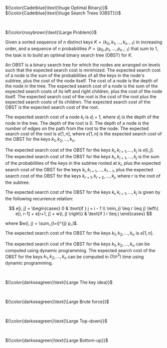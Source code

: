 ${\color{Cadetblue}\text{\huge Optimal Binary}}$  
${\color{Cadetblue}\text{\huge Search Trees (OBST)}}$

<br />

${\color{rosybrown}\text{\Large Problem}}$

Given a sorted sequence of $n$ distinct keys $K = \langle k_0, k_1, \ldots, k_{n-1} \rangle$ in increasing order, and a sequence of $n$ probabilities $P = \langle p_0, p_1, \ldots, p_{n-1} \rangle$ that sum to 1, the task is to build an optimal binary search tree (OBST) for $K$.

An OBST is a binary search tree for which the nodes are arranged on levels such that the expected search cost is minimized. The expected search cost of a node is the sum of the probabilities of all the keys in the node's subtree, plus the cost of the node itself. The cost of a node is the depth of the node in the tree. The expected search cost of a node is the sum of the expected search costs of its left and right children, plus the cost of the node itself. The expected search cost of the root is the cost of the root plus the expected search costs of its children. The expected search cost of the OBST is the expected search cost of the root. 

The expected search cost of a node $k_i$ is $d_i + 1$, where $d_i$ is the depth of the node in the tree. The depth of the root is 0. The depth of a node is the number of edges on the path from the root to the node. The expected search cost of the root is $e[1, n]$, where $e[1, n]$ is the expected search cost of the OBST for the keys $k_1, k_2, \ldots, k_n$. 

The expected search cost of the OBST for the keys $k_i, k_{i+1}, \ldots, k_j$ is $e[i, j]$. The expected search cost of the OBST for the keys $k_i, k_{i+1}, \ldots, k_j$ is the sum of the probabilities of the keys in the subtree rooted at $k_i$, plus the expected search cost of the OBST for the keys $k_i, k_{i+1}, \ldots, k_{r-1}$, plus the expected search cost of the OBST for the keys $k_{r+1}, k_{r+2}, \ldots, k_j$, where $r$ is the root of the subtree. 

The expected search cost of the OBST for the keys $k_i, k_{i+1}, \ldots, k_j$ is given by the following recurrence relation:

$$
e[i, j] = \begin{cases}
0 & \text{if } j = i - 1 \\
\min_{i \leq r \leq j} \left\{ e[i, r-1] + e[r+1, j] + w(i, j) \right\} & \text{if } i \leq j
\end{cases}
$$

where $w(i, j) = \sum_{l=i}^{j} p_l$.

The expected search cost of the OBST for the keys $k_1, k_2, \ldots, k_n$ is $e[1, n]$.

The expected search cost of the OBST for the keys $k_1, k_2, \ldots, k_n$ can be computed using dynamic programming. The expected search cost of the OBST for the keys $k_1, k_2, \ldots, k_n$ can be computed in $O(n^3)$ time using dynamic programming.

<br />

${\color{darkseagreen}\text{\Large The key idea}}$

<br />

${\color{darkseagreen}\text{\Large Brute force}}$

<br />

${\color{darkseagreen}\text{\Large Top-down}}$

<br />

${\color{darkseagreen}\text{\Large Bottom-up}}$
